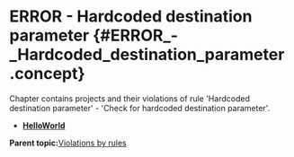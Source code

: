 # ERROR - Hardcoded destination parameter {#ERROR_-_Hardcoded_destination_parameter .concept}

Chapter contains projects and their violations of rule 'Hardcoded destination parameter' - 'Check for hardcoded destination parameter'.

-   **[HelloWorld](../../qa/rules/Hardcoded_destination_parameter/violation1.md)**  


**Parent topic:**[Violations by rules](../../qa/common/violationsByRules.md)

